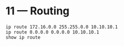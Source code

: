 # 11 — Routing
```text
ip route 172.16.0.0 255.255.0.0 10.10.10.1
ip route 0.0.0.0 0.0.0.0 10.10.10.1
show ip route
```
